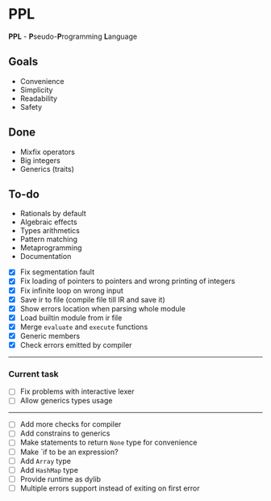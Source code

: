 # PPL

**PPL** - **P**seudo-**P**rogramming **L**anguage

## Goals

* Convenience
* Simplicity
* Readability
* Safety

## Done
* Mixfix operators
* Big integers
* Generics (traits)

## To-do
* Rationals by default
* Algebraic effects
* Types arithmetics
* Pattern matching
* Metaprogramming
* Documentation

* [x] Fix segmentation fault
* [x] Fix loading of pointers to pointers and wrong printing of integers
* [x] Fix infinite loop on wrong input
* [x] Save ir to file (compile file till IR and save it)
* [x] Show errors location when parsing whole module
* [x] Load builtin module from ir file
* [x] Merge `evaluate` and `execute` functions
* [x] Generic members
* [x] Check errors emitted by compiler
---
### Current task
* [ ] Fix problems with interactive lexer
* [ ] Allow generics types usage
---
* [ ] Add more checks for compiler
* [ ] Add constrains to generics
* [ ] Make statements to return `None` type for convenience
* [ ] Make `if to be an expression?
* [ ] Add `Array` type
* [ ] Add `HashMap` type
* [ ] Provide runtime as dylib
* [ ] Multiple errors support instead of exiting on first error